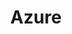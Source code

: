 ---
title: Azure
categories:
  - cloud-platform
docs:
  - id: java
    url: https://www.testcontainers.org/modules/azure/
    example: |
      ```
      ```
description: |
  The Microsoft Azure SDK
---